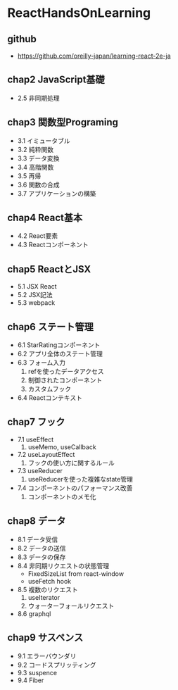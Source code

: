 # ReactHandsOnLearning
## github
- https://github.com/oreilly-japan/learning-react-2e-ja
## chap2 JavaScript基礎
- 2.5 非同期処理

## chap3 関数型Programing
- 3.1 イミュータブル
- 3.2 純粋関数
- 3.3 データ変換
- 3.4 高階関数
- 3.5 再帰
- 3.6 関数の合成
- 3.7 アプリケーションの構築

## chap4 React基本
- 4.2 React要素
- 4.3 Reactコンポーネント

## chap5 ReactとJSX
- 5.1 JSX React
- 5.2 JSX記法
- 5.3 webpack

## chap6 ステート管理
- 6.1 StarRatingコンポーネント
- 6.2 アプリ全体のステート管理
- 6.3 フォーム入力
  1. refを使ったデータアクセス
  1. 制御されたコンポーネント
  1. カスタムフック
- 6.4 Reactコンテキスト

## chap7 フック
- 7.1 useEffect
  1. useMemo, useCallback
- 7.2 useLayoutEffect
  1. フックの使い方に関するルール
- 7.3 useReducer
  1. useReducerを使った複雑なstate管理
- 7.4 コンポーネントのパフォーマンス改善
  1. コンポーネントのメモ化

## chap8 データ
- 8.1 データ受信
- 8.2 データの送信
- 8.3 データの保存
- 8.4 非同期リクエストの状態管理
  - FixedSizeList from react-window
  - useFetch hook
- 8.5 複数のリクエスト
  1. useIterator
  1. ウォーターフォールリクエスト
- 8.6 graphql

## chap9 サスペンス
- 9.1 エラーバウンダリ
- 9.2 コードスプリッティング
- 9.3 suspence
- 9.4 Fiber

